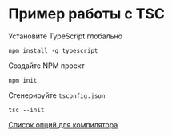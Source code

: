 # Пример работы с TSC

Установите TypeScript глобально

```
npm install -g typescript
```

Создайте NPM проект

```
npm init
```

Сгенерируйте `tsconfig.json`

```
tsc --init
```

[Список опций для компилятора](https://www.typescriptlang.org/tsconfig)
